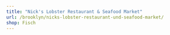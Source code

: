 ```yaml
---
title: "Nick's Lobster Restaurant & Seafood Market"
url: /brooklyn/nicks-lobster-restaurant-und-seafood-market/
shop: Fisch
---
```

